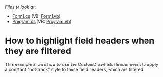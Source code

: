 <!-- default file list -->
*Files to look at*:

* [Form1.cs](./CS/HighlightFieldHeaderWhenFiltered/Form1.cs) (VB: [Form1.vb](./VB/HighlightFieldHeaderWhenFiltered/Form1.vb))
* [Program.cs](./CS/HighlightFieldHeaderWhenFiltered/Program.cs) (VB: [Program.vb](./VB/HighlightFieldHeaderWhenFiltered/Program.vb))
<!-- default file list end -->
# How to highlight field headers when they are filtered


<p>This example shows how to use the CustomDrawFieldHeader event to apply a constant "hot-track" style to those field headers, which are filtered.</p>

<br/>


